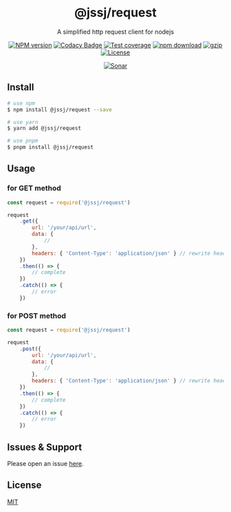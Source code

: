 <div style="text-align: center;" align="center">

# @jssj/request

A simplified http request client for nodejs

[![NPM version][npm-image]][npm-url]
[![Codacy Badge][codacy-image]][codacy-url]
[![Test coverage][codecov-image]][codecov-url]
[![npm download][download-image]][download-url]
[![gzip][gzip-image]][gzip-url]
[![License][license-image]][license-url]

[![Sonar][sonar-image]][sonar-url]

</div>

## Install

```bash
# use npm
$ npm install @jssj/request --save

# use yarn
$ yarn add @jssj/request

# use pnpm
$ pnpm install @jssj/request
```

## Usage

### for GET method

```js
const request = require('@jssj/request')

request
    .get({
        url: '/your/api/url',
        data: {
            //
        },
        headers: { 'Content-Type': 'application/json' } // rewrite headers
    })
    .then(() => {
        // complete
    })
    .catch(() => {
        // error
    })
```

### for POST method

```js
const request = require('@jssj/request')

request
    .post({
        url: '/your/api/url',
        data: {
            //
        },
        headers: { 'Content-Type': 'application/json' } // rewrite headers
    })
    .then(() => {
        // complete
    })
    .catch(() => {
        // error
    })
```

## Issues & Support

Please open an issue [here](https://github.com/saqqdy/@jssj/request/issues).

## License

[MIT](LICENSE)

[npm-image]: https://img.shields.io/npm/v/@jssj/request.svg?style=flat-square
[npm-url]: https://npmjs.org/package/@jssj/request
[codacy-image]: https://app.codacy.com/project/badge/Grade/f70d4880e4ad4f40aa970eb9ee9d0696
[codacy-url]: https://www.codacy.com/gh/saqqdy/@jssj/request/dashboard?utm_source=github.com&utm_medium=referral&utm_content=saqqdy/@jssj/request&utm_campaign=Badge_Grade
[codecov-image]: https://img.shields.io/codecov/c/github/saqqdy/@jssj/request.svg?style=flat-square
[codecov-url]: https://codecov.io/github/saqqdy/@jssj/request?branch=master
[download-image]: https://img.shields.io/npm/dm/@jssj/request.svg?style=flat-square
[download-url]: https://npmjs.org/package/@jssj/request
[gzip-image]: http://img.badgesize.io/https://unpkg.com/@jssj/request/index.cjs?compression=gzip&label=gzip%20size:%20JS
[gzip-url]: http://img.badgesize.io/https://unpkg.com/@jssj/request/index.cjs?compression=gzip&label=gzip%20size:%20JS
[license-image]: https://img.shields.io/badge/License-MIT-yellow.svg
[license-url]: LICENSE
[sonar-image]: https://sonarcloud.io/api/project_badges/quality_gate?project=saqqdy_@jssj/request
[sonar-url]: https://sonarcloud.io/dashboard?id=saqqdy_@jssj/request
